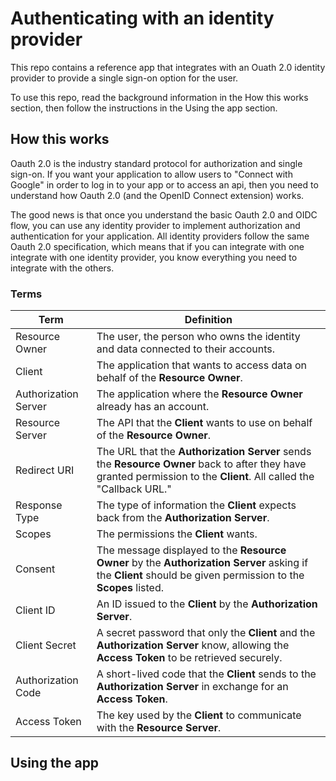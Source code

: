 # Authenticating with an identity provider

This repo contains a reference app that integrates with an Ouath 2.0 identity provider to provide a single sign-on option for the user. 

To use this repo, read the background information in the How this works section, then follow the instructions in the Using the app section.

## How this works

Oauth 2.0 is the industry standard protocol for authorization and single sign-on. If you want your application to allow users to "Connect with Google" in order to log in to your app or to access an api, then you need to understand how Oauth 2.0 (and the OpenID Connect extension) works. 

The good news is that once you understand the basic Oauth 2.0 and OIDC flow, you can use any identity provider to implement authorization and authentication for your application. All identity providers follow the same Oauth 2.0 specification, which means that if you can integrate with one integrate with one identity provider, you know everything you need to integrate with the others.

### Terms


| Term | Definition |
| ---- | ---------- |
| Resource Owner | The user, the person who owns the identity and data connected to their accounts. |
| Client | The application that wants to access data on behalf of the **Resource Owner**. |
| Authorization Server | The application where the **Resource Owner** already has an account. |
| Resource Server | The API that the **Client** wants to use on behalf of the **Resource Owner**. |
| Redirect URI | The URL that the **Authorization Server** sends the **Resource Owner** back to after they have granted permission to the **Client**. All called the "Callback URL." |
| Response Type | The type of information the **Client** expects back from the **Authorization Server**. |
| Scopes | The permissions the **Client** wants. |
| Consent | The message displayed to the **Resource Owner** by the **Authorization Server** asking if the **Client** should be given permission to the **Scopes** listed. |
| Client ID | An ID issued to the **Client** by the **Authorization Server**. |
| Client Secret | A secret password that only the **Client** and the **Authorization Server** know, allowing the **Access Token** to be retrieved securely. |
| Authorization Code | A short-lived code that the **Client** sends to the **Authorization Server** in exchange for an **Access Token**. |
| Access Token | The key used by the **Client** to communicate with the **Resource Server**. |


## Using the app
